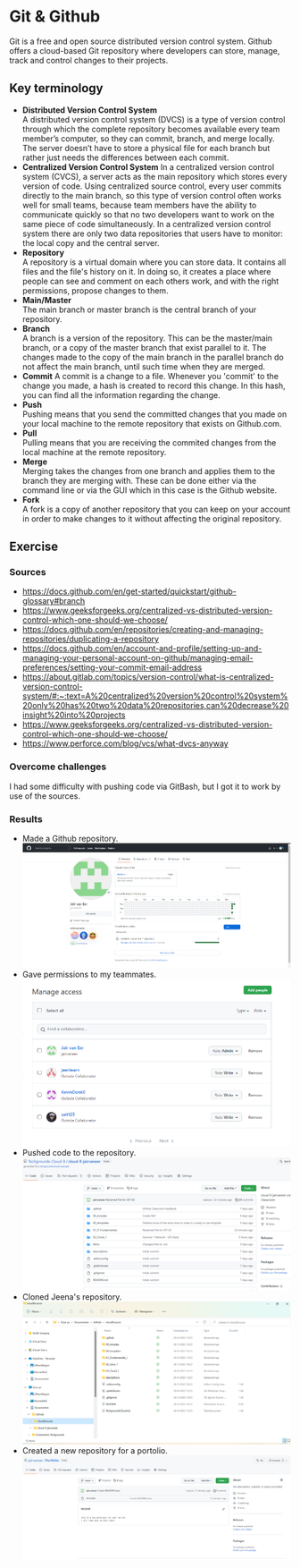 # Git & Github
Git is a free and open source distributed version control system. Github offers a cloud-based Git repository where developers can store, manage, track and control changes to their projects.
## Key terminology
- **Distributed Version Control System**  
A distributed version control system (DVCS) is a type of version control through which the complete repository becomes available every team member’s computer, so they can commit, branch, and merge locally. The server doesn’t have to store a physical file for each branch but rather just needs the differences between each commit.
- **Centralized Version Control System**
In a centralized version control system (CVCS), a server acts as the main repository which stores every version of code. Using centralized source control, every user commits directly to the main branch, so this type of version control often works well for small teams, because team members have the ability to communicate quickly so that no two developers want to work on the same piece of code simultaneously. In a centralized version control system there are only two data repositories that users have to monitor: the local copy and the central server.
- **Repository**  
A repository is a virtual domain where you can store data. It contains all files and the file's history on it. In doing so, it creates a place where people can see and comment on each others work, and with the right permissions, propose changes to them.
- **Main/Master**  
The main branch or master branch is the central branch of your repository. 
- **Branch**  
A branch is a version of the repository. This can be the master/main branch, or a copy of the master branch that exist parallel to it. The changes made to the copy of the main branch in the parallel branch do not affect the main branch, until such time when they are merged.
- **Commit** 
A commit is a change to a file. Whenever you 'commit' to the change you made, a hash is created to record this change. In this hash,  you can find all the information regarding the change. 
- **Push**  
Pushing means that you send the committed changes that you made on your local machine to the remote repository that exists on Github.com.
- **Pull**  
Pulling means that you are receiving the commited changes from the local machine at the remote repository.
- **Merge**  
Merging takes the changes from one branch and applies them to the branch they are merging with. These can be done either via the command line or via the GUI which in this case is the Github website.
- **Fork**  
A fork is a copy of another repository that you can keep on your account in order to make changes to it without affecting the original repository.


## Exercise
### Sources  
- https://docs.github.com/en/get-started/quickstart/github-glossary#branch  
- https://www.geeksforgeeks.org/centralized-vs-distributed-version-control-which-one-should-we-choose/   
- https://docs.github.com/en/repositories/creating-and-managing-repositories/duplicating-a-repository  
- https://docs.github.com/en/account-and-profile/setting-up-and-managing-your-personal-account-on-github/managing-email-preferences/setting-your-commit-email-address
- https://about.gitlab.com/topics/version-control/what-is-centralized-version-control-system/#:~:text=A%20centralized%20version%20control%20system%20only%20has%20two%20data%20repositories,can%20decrease%20insight%20into%20projects  
- https://www.geeksforgeeks.org/centralized-vs-distributed-version-control-which-one-should-we-choose/
- https://www.perforce.com/blog/vcs/what-dvcs-anyway

### Overcome challenges
I had some difficulty with pushing code via GitBash, but I got it to work by use of the sources.

### Results
- Made a Github repository. ![Github Repository Made](https://github.com/Techgrounds-Cloud-9/cloud-9-jairvaneer/blob/84c48204dab6c201d0e90d3c211fde3c7e7dc2fd/00_includes/Sprint%201/Screenshots%20Git/GIT-01%20-%20Git%20&%20Github/GIT-01%20Exercise%20%201%20-%20%231%20&%202_Account.png)
- Gave permissions to my teammates. ![Permissions given to teammates](https://github.com/Techgrounds-Cloud-9/cloud-9-jairvaneer/blob/84c48204dab6c201d0e90d3c211fde3c7e7dc2fd/00_includes/Sprint%201/Screenshots%20Git/GIT-01%20-%20Git%20&%20Github/GIT-01%20Exercise%201%20-%20%233_Permissions.png) 
- Pushed code to the repository. ![Code pushed to repository](https://github.com/Techgrounds-Cloud-9/cloud-9-jairvaneer/blob/84c48204dab6c201d0e90d3c211fde3c7e7dc2fd/00_includes/Sprint%201/Screenshots%20Git/GIT-01%20-%20Git%20&%20Github/GIT-01%20Exercise%201%20-%20%234_Push.png)  
- Cloned Jeena's repository. ![Cloned Jeena's Repository](https://github.com/Techgrounds-Cloud-9/cloud-9-jairvaneer/blob/84c48204dab6c201d0e90d3c211fde3c7e7dc2fd/00_includes/Sprint%201/Screenshots%20Git/GIT-01%20-%20Git%20&%20Github/GIT-01%20Exercise%201%20-%20%235_Clone_Jeena.png)  
- Created a new repository for a portolio. ![Created a new repository for a portfolio](https://github.com/Techgrounds-Cloud-9/cloud-9-jairvaneer/blob/84c48204dab6c201d0e90d3c211fde3c7e7dc2fd/00_includes/Sprint%201/Screenshots%20Git/GIT-01%20-%20Git%20&%20Github/GIT-01%20Exercise%202%20-%20%231%20&%202_Portfolio.png)
